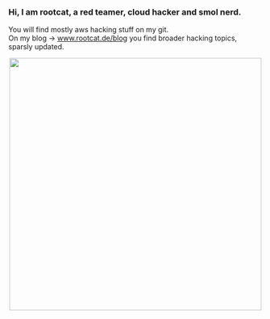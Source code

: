 ### Hi, I am rootcat, a red teamer, cloud hacker and smol nerd.    
You will find mostly aws hacking stuff on my git.    
On my blog -> www.rootcat.de/blog you find broader hacking topics, sparsly updated.             
                 
<div id="header" align="center">
  <img src="https://media.giphy.com/media/rWiEbamfqOHrq/giphy.gif" width="500"/>
</div>



